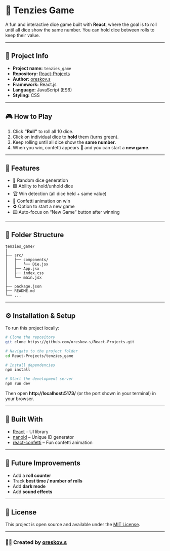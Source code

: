 # 🎲 Tenzies Game  

A fun and interactive dice game built with **React**, where the goal is to roll until all dice show the same number. You can hold dice between rolls to keep their value.

---

## 🧩 Project Info  

- **Project name:** `tenzies_game`  
- **Repository:** [React-Projects](https://github.com/oreskov.s/React-Projects)  
- **Author:** [oreskov.s](https://github.com/oreskov.s)  
- **Framework:** React.js  
- **Language:** JavaScript (ES6)  
- **Styling:** CSS  

---

## 🎮 How to Play  

1. Click **"Roll"** to roll all 10 dice.  
2. Click on individual dice to **hold** them (turns green).  
3. Keep rolling until all dice show the **same number**.  
4. When you win, confetti appears 🎉 and you can start a **new game**.  

---

## 🧠 Features  

- 🎲 Random dice generation  
- 🟩 Ability to hold/unhold dice  
- 🏆 Win detection (all dice held + same value)  
- 🎉 Confetti animation on win  
- ♻️ Option to start a new game  
- ⌨️ Auto-focus on “New Game” button after winning  

---

## 🧱 Folder Structure  

```
tenzies_game/
│
├── src/
│   ├── components/
│   │   └── Die.jsx
│   ├── App.jsx
│   ├── index.css
│   └── main.jsx
│
├── package.json
├── README.md
└── ...
```

---

## ⚙️ Installation & Setup  

To run this project locally:

```bash
# Clone the repository
git clone https://github.com/oreskov.s/React-Projects.git

# Navigate to the project folder
cd React-Projects/tenzies_game

# Install dependencies
npm install

# Start the development server
npm run dev
```

Then open **http://localhost:5173/** (or the port shown in your terminal) in your browser.

---

## 🧩 Built With  

- [React](https://react.dev/) – UI library  
- [nanoid](https://github.com/ai/nanoid) – Unique ID generator  
- [react-confetti](https://www.npmjs.com/package/react-confetti) – Fun confetti animation  

---

## 🚀 Future Improvements  

- Add a **roll counter**  
- Track **best time / number of rolls**  
- Add **dark mode**  
- Add **sound effects**

---

## 📝 License  

This project is open source and available under the [MIT License](LICENSE).

---

### 👨‍💻 Created by [oreskov.s](https://github.com/oreskov.s)
